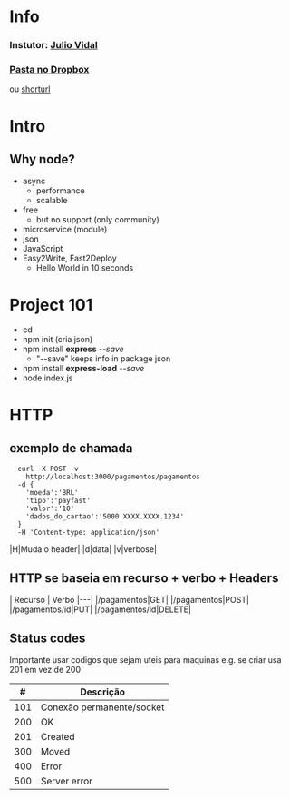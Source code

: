 # Info

### Instutor: [Julio Vidal](mailto:julio.vidal@caelum.com.br)  
### [Pasta no Dropbox](https://www.dropbox.com/sh/2ip5h22v189fpbt/AACe5m612dMYj_yrQVsVaIOka)
ou [shorturl](http://bit.ly/node-avancado-itau)

# Intro

## Why node?

- async
  - performance
  - scalable
- free
  - but no support (only community)
- microservice (module)
- json
- JavaScript
- Easy2Write, Fast2Deploy
  - Hello World in 10 seconds

# Project 101

- cd _<project folder>_
- npm init (cria json)
- npm install **express** _--save_
  - "--save" keeps info in package json
- npm install **express-load** _--save_
- node index.js

# HTTP

## exemplo de chamada

```curl
  curl -X POST -v
    http://localhost:3000/pagamentos/pagamentos
  -d {
    'moeda':'BRL'
    'tipo':'payfast'
    'valor':'10'
    'dados_do_cartao':'5000.XXXX.XXXX.1234'
  }
  -H 'Content-type: application/json'
```
|H|Muda o header|
|d|data|
|v|verbose|

## HTTP se baseia em recurso + verbo + Headers

| Recurso | Verbo
|---|
|/pagamentos|GET|
|/pagamentos|POST|
|/pagamentos/id|PUT|
|/pagamentos/id|DELETE|

## Status codes

Importante usar codigos que sejam uteis para maquinas
e.g. se criar usa 201 em vez de 200

|#|Descrição|
|-|-|
|101|Conexão permanente/socket|
|200|OK|
|201|Created|
|300|Moved|
|400|Error|
|500|Server error|
